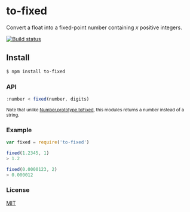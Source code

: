 # to-fixed

Convert a float into a fixed-point number containing *x* positive integers.

[![Build status](https://travis-ci.org/michaelrhodes/to-fixed.svg?branch=master)](https://travis-ci.org/michaelrhodes/to-fixed)

## Install
```sh
$ npm install to-fixed
```

### API
```js
:number < fixed(number, digits)
```

<small>Note that unlike [Number.prototype.toFixed](https://developer.mozilla.org/en-US/docs/Web/JavaScript/Reference/Global_Objects/Number/toFixed), this modules returns a number instead of a string.</small>

### Example
``` js
var fixed = require('to-fixed')

fixed(1.2345, 1)
> 1.2

fixed(0.0000123, 2)
> 0.000012
```

### License
[MIT](http://opensource.org/licenses/MIT)
